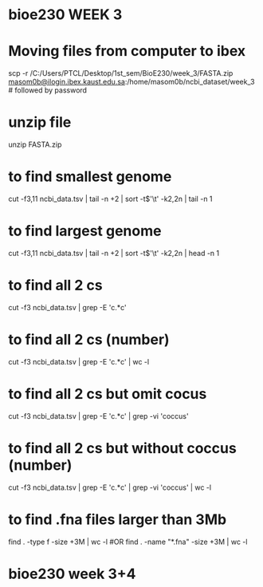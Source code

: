 # bioe230 WEEK 3

# Moving files from computer to ibex
 scp -r /C:/Users/PTCL/Desktop/1st_sem/BioE230/week_3/FASTA.zip masom0b@ilogin.ibex.kaust.edu.sa:/home/masom0b/ncbi_dataset/week_3       # followed by password
# unzip file
unzip FASTA.zip
# to find smallest genome 
cut -f3,11 ncbi_data.tsv | tail -n +2 | sort -t$'\t' -k2,2n | tail -n 1
# to find largest genome 
cut -f3,11 ncbi_data.tsv | tail -n +2 | sort -t$'\t' -k2,2n | head -n 1
# to find all 2 cs 
cut -f3 ncbi_data.tsv | grep -E 'c.*c'
# to find all 2 cs (number)
cut -f3 ncbi_data.tsv | grep -E 'c.*c' | wc -l
# to find all 2 cs but omit cocus 
cut -f3 ncbi_data.tsv | grep -E 'c.*c' | grep -vi 'coccus'
# to find all 2 cs but without coccus (number)
cut -f3 ncbi_data.tsv | grep -E 'c.*c' | grep -vi 'coccus' | wc -l
# to find .fna files larger than 3Mb
find . -type f -size +3M | wc -l #OR 
find . -name "*.fna" -size +3M | wc -l

# bioe230 week 3+4 
#
#
#
#
#
#
#
#
#
#
